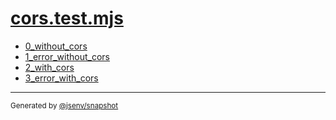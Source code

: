 # [cors.test.mjs](../cors.test.mjs)


- [0_without_cors](0_without_cors/0_without_cors.md)
- [1_error_without_cors](1_error_without_cors/1_error_without_cors.md)
- [2_with_cors](2_with_cors/2_with_cors.md)
- [3_error_with_cors](3_error_with_cors/3_error_with_cors.md)

---

<sub>
  Generated by <a href="https://github.com/jsenv/core/tree/main/packages/tooling/snapshot">@jsenv/snapshot</a>
</sub>
